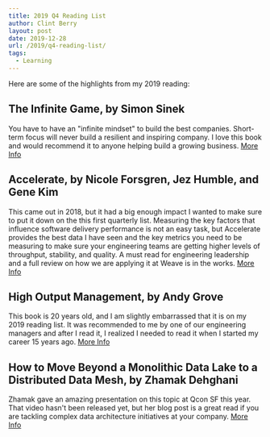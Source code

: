 ```yaml
---
title: 2019 Q4 Reading List
author: Clint Berry
layout: post
date: 2019-12-28 
url: /2019/q4-reading-list/
tags:
  - Learning
---
```


Here are some of the highlights from my 2019 reading:

## The Infinite Game, by Simon Sinek

You have to have an "infinite mindset" to build the best companies. Short-term focus will never build a resilient and inspiring company. I love this book and would recommend it to anyone helping build a growing business. [More Info][4]

## Accelerate, by Nicole Forsgren, Jez Humble, and Gene Kim

This came out in 2018, but it had a big enough impact I wanted to make sure to put it down on the this first quarterly list. Measuring the key factors that influence software delivery performance is not an easy task, but Accelerate provides the best data I have seen and the key metrics you need to be measuring to make sure your engineering teams are getting higher levels of throughput, stability, and quality. A must read for engineering leadership and a full review on how we are applying it at Weave is in the works. [More Info][1]

## High Output Management, by Andy Grove

This book is 20 years old, and I am slightly embarrassed that it is on my 2019 reading list. It was recommended to me by one of our engineering managers and after I read it, I realized I needed to read it when I started my career 15 years ago. [More Info][2]

## How to Move Beyond a Monolithic Data Lake to a Distributed Data Mesh, by Zhamak Dehghani

Zhamak gave an amazing presentation on this topic at Qcon SF this year. That video hasn't been released yet, but her blog post is a great read if you are tackling complex data architecture initiatives at your company. [More Info][3]

[1]: https://itrevolution.com/book/accelerate/
[2]: https://www.penguinrandomhouse.com/books/72467/high-output-management-by-andrew-s-grove-former-chairman-and-ceo-of-intel/
[3]: https://martinfowler.com/articles/data-monolith-to-mesh.html
[4]: https://simonsinek.com/the-infinite-game?ref=home




